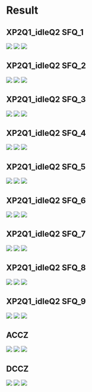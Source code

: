 # Result
## XP2Q1_idleQ2 SFQ_1
![](./example/X2PQ1_idleQ2_SFQ/uncoherent/1/X2PQ1_idleQ2_signal.png)
![](./example/X2PQ1_idleQ2_SFQ/uncoherent/1/X2PQ1_idleQ2_SFQ.png)
![](./example/X2PQ1_idleQ2_SFQ/uncoherent/1/X2PQ1_idleQ2_SFQ_result.PNG)
## XP2Q1_idleQ2 SFQ_2
![](./example/X2PQ1_idleQ2_SFQ/uncoherent/2/X2PQ1_idleQ2_signal.png)
![](./example/X2PQ1_idleQ2_SFQ/uncoherent/2/X2PQ1_idleQ2_SFQ.png)
![](./example/X2PQ1_idleQ2_SFQ/uncoherent/2/X2PQ1_idleQ2_SFQ_result.PNG)
## XP2Q1_idleQ2 SFQ_3
![](./example/X2PQ1_idleQ2_SFQ/uncoherent/3/X2PQ1_idleQ2_signal.png)
![](./example/X2PQ1_idleQ2_SFQ/uncoherent/3/X2PQ1_idleQ2_SFQ.png)
![](./example/X2PQ1_idleQ2_SFQ/uncoherent/3/X2PQ1_idleQ2_SFQ_result.PNG)
## XP2Q1_idleQ2 SFQ_4
![](./example/X2PQ1_idleQ2_SFQ/uncoherent/4/X2PQ1_idleQ2_signal.png)
![](./example/X2PQ1_idleQ2_SFQ/uncoherent/4/X2PQ1_idleQ2_SFQ.png)
![](./example/X2PQ1_idleQ2_SFQ/uncoherent/4/X2PQ1_idleQ2_SFQ_result.PNG)
## XP2Q1_idleQ2 SFQ_5
![](./example/X2PQ1_idleQ2_SFQ/uncoherent/5/X2PQ1_idleQ2_signal.png)
![](./example/X2PQ1_idleQ2_SFQ/uncoherent/5/X2PQ1_idleQ2_SFQ.png)
![](./example/X2PQ1_idleQ2_SFQ/uncoherent/5/X2PQ1_idleQ2_SFQ_result.png)
## XP2Q1_idleQ2 SFQ_6
![](./example/X2PQ1_idleQ2_SFQ/uncoherent/6/X2PQ1_idleQ2_signal.png)
![](./example/X2PQ1_idleQ2_SFQ/uncoherent/6/X2PQ1_idleQ2_SFQ.png)
![](./example/X2PQ1_idleQ2_SFQ/uncoherent/6/X2PQ1_idleQ2_SFQ_result.png)
## XP2Q1_idleQ2 SFQ_7
![](./example/X2PQ1_idleQ2_SFQ/uncoherent/7/X2PQ1_idleQ2_signal.png)
![](./example/X2PQ1_idleQ2_SFQ/uncoherent/7/X2PQ1_idleQ2_SFQ.png)
![](./example/X2PQ1_idleQ2_SFQ/uncoherent/7/X2PQ1_idleQ2_SFQ_result.png)
## XP2Q1_idleQ2 SFQ_8
![](./example/X2PQ1_idleQ2_SFQ/uncoherent/8/X2PQ1_idleQ2_signal.png)
![](./example/X2PQ1_idleQ2_SFQ/uncoherent/8/X2PQ1_idleQ2_SFQ.png)
![](./example/X2PQ1_idleQ2_SFQ/uncoherent/8/X2PQ1_idleQ2_SFQ_result.png)
## XP2Q1_idleQ2 SFQ_9
![](./example/X2PQ1_idleQ2_SFQ/uncoherent/9/X2PQ1_idleQ2_signal.png)
![](./example/X2PQ1_idleQ2_SFQ/uncoherent/9/X2PQ1_idleQ2_SFQ.png)
![](./example/X2PQ1_idleQ2_SFQ/uncoherent/9/X2PQ1_idleQ2_SFQ_result.png)
## ACCZ
![](./example/ACCZ/ACCZ_signal.png)
![](./example/ACCZ/ACCZ.png)
![](./example/ACCZ/ACCZ_result.png)
## DCCZ
![](./example/DCCZ/DCCZ_signal.png)
![](./example/DCCZ/DCCZ.png)
![](./example/DCCZ/DCCZ_result.png)